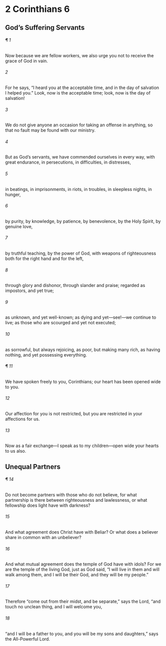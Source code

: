 # 2 Corinthians 6
## God’s Suffering Servants
###### ¶ 1
Now because we are fellow workers, we also urge you not to receive the grace of God in vain.
###### 2
For he says, “I heard you at the acceptable time, and in the day of salvation I helped you.” Look, now is the acceptable time; look, now is the day of salvation!
###### 3
We do not give anyone an occasion for taking an offense in anything, so that no fault may be found with our ministry.
###### 4
But as God’s servants, we have commended ourselves in every way, with great endurance, in persecutions, in difficulties, in distresses,
###### 5
in beatings, in imprisonments, in riots, in troubles, in sleepless nights, in hunger,
###### 6
by purity, by knowledge, by patience, by benevolence, by the Holy Spirit, by genuine love,
###### 7
by truthful teaching, by the power of God, with weapons of righteousness both for the right hand and for the left,
###### 8
through glory and dishonor, through slander and praise; regarded as impostors, and yet true;
###### 9
as unknown, and yet well-known; as dying and yet—see!—we continue to live; as those who are scourged and yet not executed;
###### 10
as sorrowful, but always rejoicing, as poor, but making many rich, as having nothing, and yet possessing everything.
###### ¶ 11
We have spoken freely to you, Corinthians; our heart has been opened wide to you.
###### 12
Our affection for you is not restricted, but you are restricted in your affections for us.
###### 13
Now as a fair exchange—I speak as to my children—open wide your hearts to us also.
## Unequal Partners
###### ¶ 14
Do not become partners with those who do not believe, for what partnership is there between righteousness and lawlessness, or what fellowship does light have with darkness?
###### 15
And what agreement does Christ have with Beliar? Or what does a believer share in common with an unbeliever?
###### 16
And what mutual agreement does the temple of God have with idols? For we are the temple of the living God, just as God said, “I will live in them and will walk among them, and I will be their God, and they will be my people.”
###### 17
Therefore “come out from their midst, and be separate,” says the Lord, “and touch no unclean thing, and I will welcome you,
###### 18
“and I will be a father to you, and you will be my sons and daughters,” says the All-Powerful Lord.
